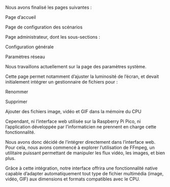 Nous avons finalisé les pages suivantes :

Page d’accueil

Page de configuration des scénarios

Page administrateur, dont les sous-sections :

Configuration générale

Paramètres réseau

Nous travaillons actuellement sur la page des paramètres système.

Cette page permet notamment d’ajuster la luminosité de l’écran, et devait initialement intégrer un gestionnaire de fichiers pour :

Renommer

Supprimer

Ajouter des fichiers image, vidéo et GIF dans la mémoire du CPU

Cependant, ni l’interface web utilisée sur la Raspberry Pi Pico, ni l’application développée par l’informaticien ne prennent en charge cette fonctionnalité.

Nous avons donc décidé de l’intégrer directement dans l’interface web. Pour cela, nous avons commencé à explorer l’utilisation de FFmpeg, un utilitaire puissant permettant de manipuler les flux vidéo, les images, et bien plus.

Grâce à cette intégration, notre interface offrira une fonctionnalité native capable d’adapter automatiquement tout type de fichier multimédia (image, vidéo, GIF) aux dimensions et formats compatibles avec le CPU.
